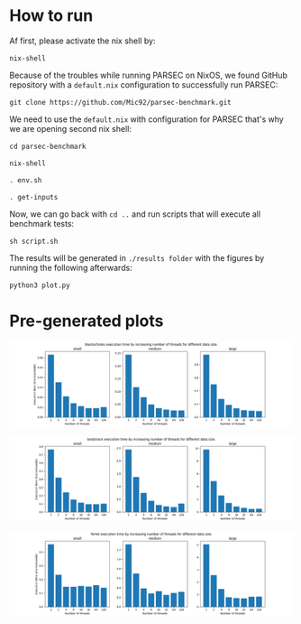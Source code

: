 # How to run

Af first, please activate the nix shell by: 
```console
nix-shell
```
Because of the troubles while running PARSEC on NixOS, we found GitHub repository with a ```default.nix``` configuration
to successfully run PARSEC:
```console
git clone https://github.com/Mic92/parsec-benchmark.git
```
We need to use the ```default.nix``` with configuration for PARSEC that's why we are opening second nix shell:
```console
cd parsec-benchmark
```
```console
nix-shell
```
```console
. env.sh
```
```console
. get-inputs
```
Now, we can go back with ```cd ..``` and run scripts that will execute all benchmark tests:
```console
sh script.sh
```
The results will be generated in ```./results folder``` with the figures by running the following afterwards:
```console
python3 plot.py
```

# Pre-generated plots

![Alt text](results/blackscholes.png?raw=true "Black-scholes application")

![Alt text](results/bodytrack.png?raw=true "Body track application")

![Alt text](results/ferret.png?raw=true "Ferret application")

